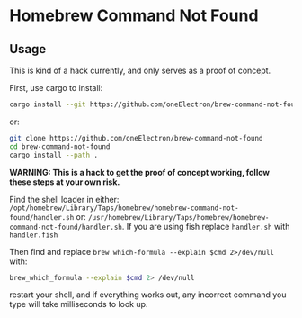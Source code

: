 # Homebrew Command Not Found


## Usage
This is kind of a hack currently, and only serves as a proof of concept.

First, use cargo to install:
```bash
cargo install --git https://github.com/oneElectron/brew-command-not-found
```
or:
```bash
git clone https://github.com/oneElectron/brew-command-not-found
cd brew-command-not-found
cargo install --path .
```

__WARNING: This is a hack to get the proof of concept working, follow these steps at your own risk.__

Find the shell loader in either: ```/opt/homebrew/Library/Taps/homebrew/homebrew-command-not-found/handler.sh``` or: ```/usr/homebrew/Library/Taps/homebrew/homebrew-command-not-found/handler.sh```.
If you are using fish replace ```handler.sh``` with ```handler.fish```

Then find and replace ```brew which-formula --explain $cmd 2>/dev/null``` with:
```bash
brew_which_formula --explain $cmd 2> /dev/null
```

restart your shell, and if everything works out, any incorrect command you type will take milliseconds to look up.